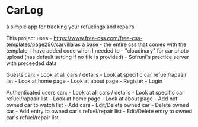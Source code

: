 # CarLog
 a simple app for tracking your refuelings and repairs

 This project uses 
    - https://www.free-css.com/free-css-templates/page296/carvilla as a base
    - the entire css that comes with the template, I have added code when I needed to
    - "cloudinary" for car photo upload (has default setting if no file is provided)
    - Sofruni's practice server with preceeded data

 Guests can:
    - Look at all cars / details
    - Look at specific car refuel/rapaair list
    - Look at home page
    - Look at about page
    - Register
    - Login

Authenticated users can:
    - Look at all cars / details
    - Look at specific car refuel/rapaair list
    - Look at home page
    - Look at about page
    - Add not owned car to watch list
    - Add cars
    - Edit/Delete owned car
    - Delete owned car
    - Add entry to owned car's refuel/repair list
    - Edit/Delete entry to owned car's refuel/repair list

